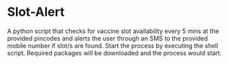 # Slot-Alert
A python script that checks for vaccine slot availability every 5 mins at the provided pincodes and alerts the user through an SMS to the provided mobile number if slot/s are found.
Start the process by executing the shell script. Required packages will be downloaded and the process would start.
